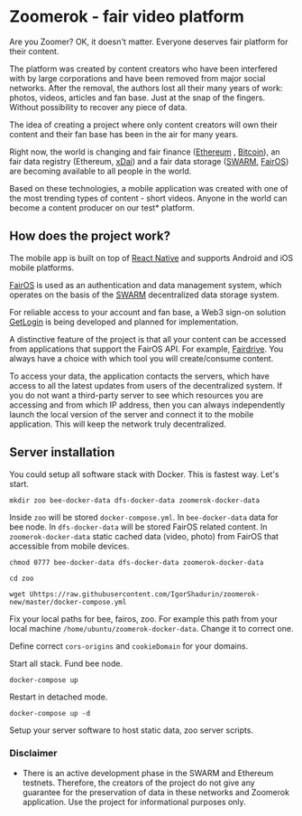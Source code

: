 # Zoomerok - fair video platform

Are you Zoomer? OK, it doesn't matter. Everyone deserves fair platform for their content.

The platform was created by content creators who have been interfered with by large corporations and have been removed
from major social networks. After the removal, the authors lost all their many years of work: photos, videos, articles
and fan base. Just at the snap of the fingers. Without possibility to recover any piece of data.

The idea of creating a project where only content creators will own their content and their fan base has been in the air
for many years.

Right now, the world is changing and fair finance ([Ethereum](https://ethereum.org/en/)
, [Bitcoin](https://bitcoin.org/en/)), an fair data registry (Ethereum, [xDai](https://www.xdaichain.com/)) and a fair
data storage ([SWARM](https://github.com/ethersphere/bee), [FairOS](https://github.com/fairDataSociety/fairOS-dfs)) are
becoming available to all people in the world.

Based on these technologies, a mobile application was created with one of the most trending types of content - short
videos. Anyone in the world can become a content producer on our test* platform.

## How does the project work?

The mobile app is built on top of [React Native](https://reactnative.dev/) and supports Android and iOS mobile
platforms.

[FairOS](https://github.com/fairDataSociety/fairOS-dfs) is used as an authentication and data management system, which
operates on the basis of the [SWARM](https://github.com/ethersphere/bee) decentralized data storage system.

For reliable access to your account and fan base, a Web3 sign-on
solution [GetLogin](https://github.com/GetLoginEth/login) is being developed and planned for implementation.

A distinctive feature of the project is that all your content can be accessed from applications that support the FairOS
API. For example, [Fairdrive](https://github.com/fairDataSociety/fairdrive-theapp). You always have a choice with which
tool you will create/consume content.

To access your data, the application contacts the servers, which have access to all the latest updates from users of the
decentralized system. If you do not want a third-party server to see which resources you are accessing and from which IP
address, then you can always independently launch the local version of the server and connect it to the mobile
application. This will keep the network truly decentralized.

## Server installation

You could setup all software stack with Docker. This is fastest way. Let's start.

`mkdir zoo bee-docker-data dfs-docker-data zoomerok-docker-data`

Inside `zoo` will be stored `docker-compose.yml`. In `bee-docker-data` data for bee node.
In `dfs-docker-data` will be stored FairOS related content. In `zoomerok-docker-data` static cached
data (video, photo) from FairOS that accessible from mobile devices.

`chmod 0777 bee-docker-data dfs-docker-data zoomerok-docker-data`

`cd zoo`

`wget Uhttps://raw.githubusercontent.com/IgorShadurin/zoomerok-new/master/docker-compose.yml`

Fix your local paths for bee, fairos, zoo. For example this path from your local
machine `/home/ubuntu/zoomerok-docker-data`. Change it to correct one.

Define correct `cors-origins` and `cookieDomain` for your domains.

Start all stack. Fund bee node.

`docker-compose up`

Restart in detached mode.

`docker-compose up -d`

Setup your server software to host static data, zoo server scripts.

### Disclaimer

* There is an active development phase in the SWARM and Ethereum testnets. Therefore, the creators of the project do not
  give any guarantee for the preservation of data in these networks and Zoomerok application. Use the project for
  informational purposes only.
